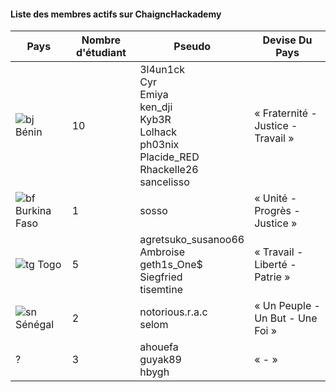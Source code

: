 #### Liste des membres actifs sur ChaigncHackademy

| Pays         	        | Nombre d'étudiant 	| Pseudo                                                                                                         	| Devise Du Pays                     	|
|-------------------	|-------------------	|----------------------------------------------------------------------------------------------------------------	|------------------------------------	|
| ![bj] Bénin        	| 10                	| 3l4un1ck<br>Cyr<br>Emiya<br>ken_dji<br>Kyb3R<br>Lolhack<br>ph03nix<br>Placide_RED<br>Rhackelle26<br>sancelisso 	| « Fraternité - Justice - Travail » 	|
| ![bf] Burkina Faso 	| 1                 	| sosso                                                                                                          	| « Unité - Progrès - Justice »      	|
| ![tg] Togo         	| 5                 	| agretsuko_susanoo66<br>Ambroise<br>geth1s_One$<br>Siegfried<br>tisemtine                                       	| « Travail - Liberté - Patrie »     	|
| ![sn] Sénégal      	| 2                 	| notorious.r.a.c<br>selom                                                                                       	| « Un Peuple - Un But - Une Foi »   	|
| ?            	        | 3                 	| ahouefa<br>guyak89<br>hbygh                                                                                    	| « - »                              	|


[bj]: https://upload.wikimedia.org/wikipedia/commons/thumb/0/0a/Flag_of_Benin.svg/20px-Flag_of_Benin.svg.png
[bf]: https://upload.wikimedia.org/wikipedia/commons/thumb/3/31/Flag_of_Burkina_Faso.svg/20px-Flag_of_Burkina_Faso.svg.png
[tg]:https://upload.wikimedia.org/wikipedia/commons/thumb/6/68/Flag_of_Togo.svg/20px-Flag_of_Togo.svg.png
[sn]: https://upload.wikimedia.org/wikipedia/commons/thumb/f/fd/Flag_of_Senegal.svg/20px-Flag_of_Senegal.svg.png
